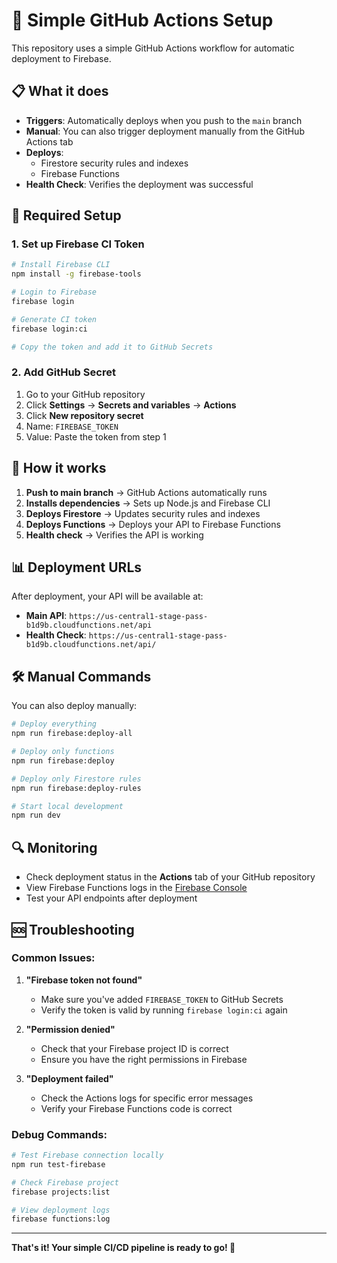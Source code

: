 # 🚀 Simple GitHub Actions Setup

This repository uses a simple GitHub Actions workflow for automatic deployment to Firebase.

## 📋 What it does

- **Triggers**: Automatically deploys when you push to the `main` branch
- **Manual**: You can also trigger deployment manually from the GitHub Actions tab
- **Deploys**: 
  - Firestore security rules and indexes
  - Firebase Functions
- **Health Check**: Verifies the deployment was successful

## 🔐 Required Setup

### 1. Set up Firebase CI Token

```bash
# Install Firebase CLI
npm install -g firebase-tools

# Login to Firebase
firebase login

# Generate CI token
firebase login:ci

# Copy the token and add it to GitHub Secrets
```

### 2. Add GitHub Secret

1. Go to your GitHub repository
2. Click **Settings** → **Secrets and variables** → **Actions**
3. Click **New repository secret**
4. Name: `FIREBASE_TOKEN`
5. Value: Paste the token from step 1

## 🚀 How it works

1. **Push to main branch** → GitHub Actions automatically runs
2. **Installs dependencies** → Sets up Node.js and Firebase CLI
3. **Deploys Firestore** → Updates security rules and indexes
4. **Deploys Functions** → Deploys your API to Firebase Functions
5. **Health check** → Verifies the API is working

## 📊 Deployment URLs

After deployment, your API will be available at:
- **Main API**: `https://us-central1-stage-pass-b1d9b.cloudfunctions.net/api`
- **Health Check**: `https://us-central1-stage-pass-b1d9b.cloudfunctions.net/api/`

## 🛠️ Manual Commands

You can also deploy manually:

```bash
# Deploy everything
npm run firebase:deploy-all

# Deploy only functions
npm run firebase:deploy

# Deploy only Firestore rules
npm run firebase:deploy-rules

# Start local development
npm run dev
```

## 🔍 Monitoring

- Check deployment status in the **Actions** tab of your GitHub repository
- View Firebase Functions logs in the [Firebase Console](https://console.firebase.google.com/project/stage-pass-b1d9b/functions)
- Test your API endpoints after deployment

## 🆘 Troubleshooting

### Common Issues:

1. **"Firebase token not found"**
   - Make sure you've added `FIREBASE_TOKEN` to GitHub Secrets
   - Verify the token is valid by running `firebase login:ci` again

2. **"Permission denied"**
   - Check that your Firebase project ID is correct
   - Ensure you have the right permissions in Firebase

3. **"Deployment failed"**
   - Check the Actions logs for specific error messages
   - Verify your Firebase Functions code is correct

### Debug Commands:

```bash
# Test Firebase connection locally
npm run test-firebase

# Check Firebase project
firebase projects:list

# View deployment logs
firebase functions:log
```

---

**That's it! Your simple CI/CD pipeline is ready to go! 🎉**
